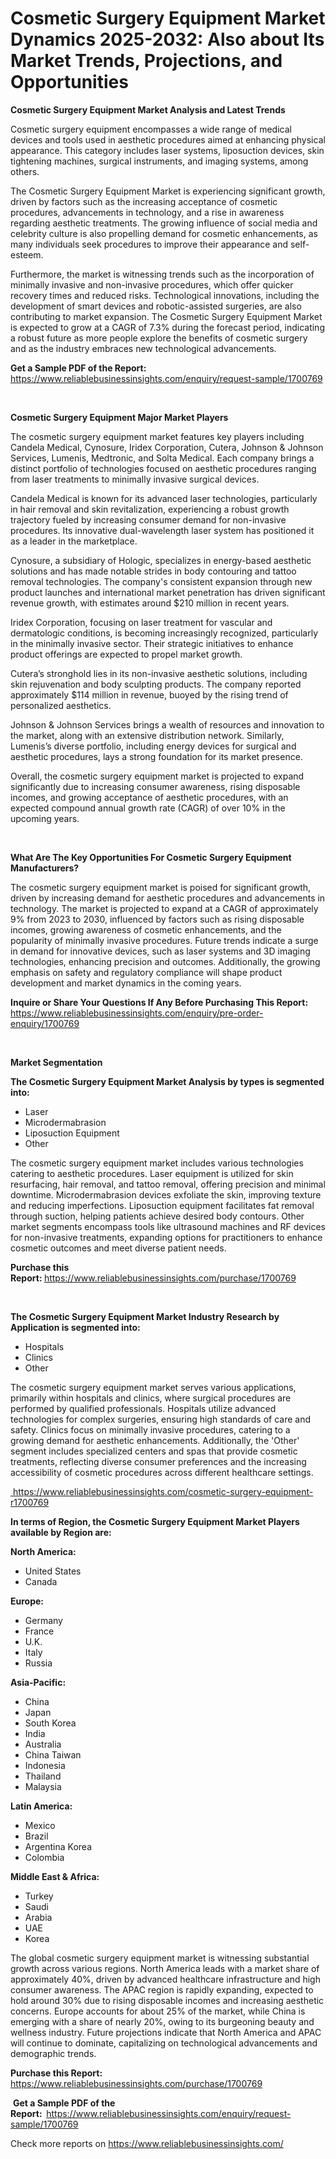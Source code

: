 <p><h1>Cosmetic Surgery Equipment Market Dynamics 2025-2032: Also about Its Market Trends, Projections, and Opportunities</h1></p><p><strong>Cosmetic Surgery Equipment Market Analysis and Latest Trends</strong></p>
<p><p>Cosmetic surgery equipment encompasses a wide range of medical devices and tools used in aesthetic procedures aimed at enhancing physical appearance. This category includes laser systems, liposuction devices, skin tightening machines, surgical instruments, and imaging systems, among others. </p><p>The Cosmetic Surgery Equipment Market is experiencing significant growth, driven by factors such as the increasing acceptance of cosmetic procedures, advancements in technology, and a rise in awareness regarding aesthetic treatments. The growing influence of social media and celebrity culture is also propelling demand for cosmetic enhancements, as many individuals seek procedures to improve their appearance and self-esteem.</p><p>Furthermore, the market is witnessing trends such as the incorporation of minimally invasive and non-invasive procedures, which offer quicker recovery times and reduced risks. Technological innovations, including the development of smart devices and robotic-assisted surgeries, are also contributing to market expansion. The Cosmetic Surgery Equipment Market is expected to grow at a CAGR of 7.3% during the forecast period, indicating a robust future as more people explore the benefits of cosmetic surgery and as the industry embraces new technological advancements.</p></p>
<p><strong>Get a Sample PDF of the Report:&nbsp;</strong> <a href="https://www.reliablebusinessinsights.com/enquiry/request-sample/1700769?utm_campaign=3347&utm_medium=2&utm_source=Github&utm_content=ia&utm_term=27032025&utm_id=cosmetic-surgery-equipment">https://www.reliablebusinessinsights.com/enquiry/request-sample/1700769</a></p>
<p>&nbsp;</p>
<p><strong>Cosmetic Surgery Equipment Major Market Players</strong></p>
<p><p>The cosmetic surgery equipment market features key players including Candela Medical, Cynosure, Iridex Corporation, Cutera, Johnson & Johnson Services, Lumenis, Medtronic, and Solta Medical. Each company brings a distinct portfolio of technologies focused on aesthetic procedures ranging from laser treatments to minimally invasive surgical devices.</p><p>Candela Medical is known for its advanced laser technologies, particularly in hair removal and skin revitalization, experiencing a robust growth trajectory fueled by increasing consumer demand for non-invasive procedures. Its innovative dual-wavelength laser system has positioned it as a leader in the marketplace.</p><p>Cynosure, a subsidiary of Hologic, specializes in energy-based aesthetic solutions and has made notable strides in body contouring and tattoo removal technologies. The company's consistent expansion through new product launches and international market penetration has driven significant revenue growth, with estimates around $210 million in recent years.</p><p>Iridex Corporation, focusing on laser treatment for vascular and dermatologic conditions, is becoming increasingly recognized, particularly in the minimally invasive sector. Their strategic initiatives to enhance product offerings are expected to propel market growth.</p><p>Cutera’s stronghold lies in its non-invasive aesthetic solutions, including skin rejuvenation and body sculpting products. The company reported approximately $114 million in revenue, buoyed by the rising trend of personalized aesthetics.</p><p>Johnson & Johnson Services brings a wealth of resources and innovation to the market, along with an extensive distribution network. Similarly, Lumenis’s diverse portfolio, including energy devices for surgical and aesthetic procedures, lays a strong foundation for its market presence.</p><p>Overall, the cosmetic surgery equipment market is projected to expand significantly due to increasing consumer awareness, rising disposable incomes, and growing acceptance of aesthetic procedures, with an expected compound annual growth rate (CAGR) of over 10% in the upcoming years.</p></p>
<p>&nbsp;</p>
<p><strong>What Are The Key Opportunities For Cosmetic Surgery Equipment Manufacturers?</strong></p>
<p><p>The cosmetic surgery equipment market is poised for significant growth, driven by increasing demand for aesthetic procedures and advancements in technology. The market is projected to expand at a CAGR of approximately 9% from 2023 to 2030, influenced by factors such as rising disposable incomes, growing awareness of cosmetic enhancements, and the popularity of minimally invasive procedures. Future trends indicate a surge in demand for innovative devices, such as laser systems and 3D imaging technologies, enhancing precision and outcomes. Additionally, the growing emphasis on safety and regulatory compliance will shape product development and market dynamics in the coming years.</p></p>
<p><strong>Inquire or Share Your Questions If Any Before Purchasing This Report:</strong> <a href="https://www.reliablebusinessinsights.com/enquiry/pre-order-enquiry/1700769?utm_campaign=3347&utm_medium=2&utm_source=Github&utm_content=ia&utm_term=27032025&utm_id=cosmetic-surgery-equipment">https://www.reliablebusinessinsights.com/enquiry/pre-order-enquiry/1700769</a></p>
<p>&nbsp;</p>
<p><strong>Market Segmentation</strong></p>
<p><strong>The Cosmetic Surgery Equipment Market Analysis by types is segmented into:</strong></p>
<p><ul><li>Laser</li><li>Microdermabrasion</li><li>Liposuction Equipment</li><li>Other</li></ul></p>
<p><p>The cosmetic surgery equipment market includes various technologies catering to aesthetic procedures. Laser equipment is utilized for skin resurfacing, hair removal, and tattoo removal, offering precision and minimal downtime. Microdermabrasion devices exfoliate the skin, improving texture and reducing imperfections. Liposuction equipment facilitates fat removal through suction, helping patients achieve desired body contours. Other market segments encompass tools like ultrasound machines and RF devices for non-invasive treatments, expanding options for practitioners to enhance cosmetic outcomes and meet diverse patient needs.</p></p>
<p><strong>Purchase this Report:&nbsp;</strong><a href="https://www.reliablebusinessinsights.com/purchase/1700769?utm_campaign=3347&utm_medium=2&utm_source=Github&utm_content=ia&utm_term=27032025&utm_id=cosmetic-surgery-equipment">https://www.reliablebusinessinsights.com/purchase/1700769</a></p>
<p>&nbsp;</p>
<p><strong>The Cosmetic Surgery Equipment Market Industry Research by Application is segmented into:</strong></p>
<p><ul><li>Hospitals</li><li>Clinics</li><li>Other</li></ul></p>
<p><p>The cosmetic surgery equipment market serves various applications, primarily within hospitals and clinics, where surgical procedures are performed by qualified professionals. Hospitals utilize advanced technologies for complex surgeries, ensuring high standards of care and safety. Clinics focus on minimally invasive procedures, catering to a growing demand for aesthetic enhancements. Additionally, the 'Other' segment includes specialized centers and spas that provide cosmetic treatments, reflecting diverse consumer preferences and the increasing accessibility of cosmetic procedures across different healthcare settings.</p></p>
<p><a href="https://www.reliablebusinessinsights.com/cosmetic-surgery-equipment-r1700769?utm_campaign=3347&utm_medium=2&utm_source=Github&utm_content=ia&utm_term=27032025&utm_id=cosmetic-surgery-equipment">&nbsp;https://www.reliablebusinessinsights.com/cosmetic-surgery-equipment-r1700769</a></p>
<p><strong>In terms of Region, the Cosmetic Surgery Equipment Market Players available by Region are:</strong></p>
<p>
    <p> <strong> North America: </strong>
        <ul>
            <li>United States</li>
            <li>Canada</li>
        </ul>
        </p> 
    <p> <strong> Europe: </strong>
        <ul>
            <li>Germany</li>
            <li>France</li>
            <li>U.K.</li>
            <li>Italy</li>
            <li>Russia</li>
        </ul>
        </p> 
    <p> <strong> Asia-Pacific: </strong>
        <ul>
            <li>China</li>
            <li>Japan</li>
            <li>South Korea</li>
            <li>India</li>
            <li>Australia</li>
            <li>China Taiwan</li>
            <li>Indonesia</li>
            <li>Thailand</li>
            <li>Malaysia</li>
        </ul>
        </p> 
    <p> <strong> Latin America: </strong>
        <ul>
            <li>Mexico</li>
            <li>Brazil</li>
            <li>Argentina Korea</li>
            <li>Colombia</li>
        </ul>
        </p> 
    <p> <strong> Middle East & Africa: </strong>
        <ul>
            <li>Turkey</li>
            <li>Saudi</li>
            <li>Arabia</li>
            <li>UAE</li>
            <li>Korea</li>
        </ul>
    </p>
    </p>
<p><p>The global cosmetic surgery equipment market is witnessing substantial growth across various regions. North America leads with a market share of approximately 40%, driven by advanced healthcare infrastructure and high consumer awareness. The APAC region is rapidly expanding, expected to hold around 30% due to rising disposable incomes and increasing aesthetic concerns. Europe accounts for about 25% of the market, while China is emerging with a share of nearly 20%, owing to its burgeoning beauty and wellness industry. Future projections indicate that North America and APAC will continue to dominate, capitalizing on technological advancements and demographic trends.</p></p>
<p><strong>Purchase this Report: </strong><a href="https://www.reliablebusinessinsights.com/purchase/1700769?utm_campaign=3347&utm_medium=2&utm_source=Github&utm_content=ia&utm_term=27032025&utm_id=cosmetic-surgery-equipment">https://www.reliablebusinessinsights.com/purchase/1700769</a></p>
<p>&nbsp;<strong>Get a Sample PDF of the Report:&nbsp;&nbsp;</strong><a href="https://www.reliablebusinessinsights.com/enquiry/request-sample/1700769?utm_campaign=3347&utm_medium=2&utm_source=Github&utm_content=ia&utm_term=27032025&utm_id=cosmetic-surgery-equipment">https://www.reliablebusinessinsights.com/enquiry/request-sample/1700769</a></p>
<p><strong></strong></p>
<p>Check more reports on <a href="https://www.reliablebusinessinsights.com/?utm_campaign=3347&utm_medium=2&utm_source=Github&utm_content=ia&utm_term=27032025&utm_id=cosmetic-surgery-equipment">https://www.reliablebusinessinsights.com/</a></p>